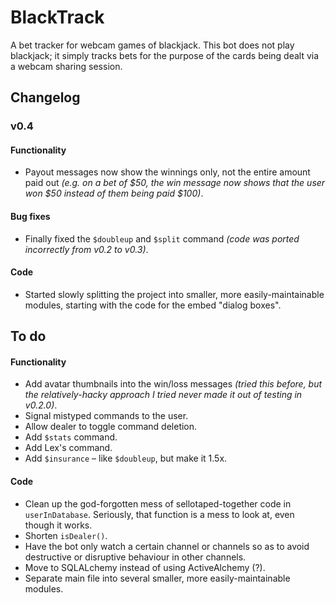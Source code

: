 # BlackTrack
A bet tracker for webcam games of blackjack.
This bot does not play blackjack; it simply tracks bets for the purpose of the cards being dealt via a webcam sharing session.






## Changelog
### v0.4
#### Functionality
* Payout messages now show the winnings only, not the entire amount paid out _(e.g. on a bet of $50, the win message now shows that the user won $50 instead of them being paid $100)_.

#### Bug fixes
* Finally fixed the `$doubleup` and `$split` command _(code was ported incorrectly from v0.2 to v0.3)_.

#### Code
* Started slowly splitting the project into smaller, more easily-maintainable modules, starting with the code for the embed "dialog boxes".






## To do
#### Functionality
* Add avatar thumbnails into the win/loss messages _(tried this before, but the relatively-hacky approach I tried never made it out of testing in v0.2.0)_.
* Signal mistyped commands to the user.
* Allow dealer to toggle command deletion.
* Add `$stats` command.
* Add Lex's command.
* Add `$insurance` – like `$doubleup`, but make it 1.5x.
<!-- * Test if a plaintext @user has been submitted in $pay instead of a mention/tag. -->

#### Code
* Clean up the god-forgotten mess of sellotaped-together code in `userInDatabase`. Seriously, that function is a mess to look at, even though it works.
* Shorten `isDealer()`.
* Have the bot only watch a certain channel or channels so as to avoid destructive or disruptive behaviour in other channels.
* Move to SQLALchemy instead of using ActiveAlchemy (?).
* Separate main file into several smaller, more easily-maintainable modules.

